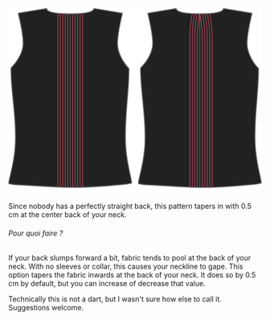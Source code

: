 ![Centerback dart](centerbackdart.svg)

Since nobody has a perfectly straight back, this pattern tapers in with 0.5 cm at the center back of your neck.

<Note>

###### Pour quoi faire ?

If your back slumps forward a bit, fabric tends to pool at the back of your neck. With no sleeves or collar, this causes your neckline to gape.
This option tapers the fabric inwards at the back of your neck. It does so by 0.5 cm by default, but you can increase of decrease that value.

Technically this is not a dart, but I wasn't sure how else to call it. Suggestions welcome.

</Note>

